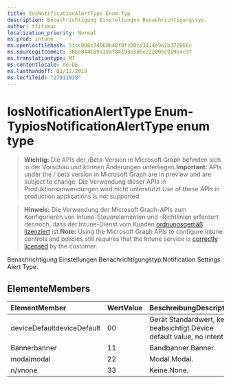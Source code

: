 ```yaml
---
title: IosNotificationAlertType Enum-Typ
description: Benachrichtigung Einstellungen Benachrichtigungstyp.
author: tfitzmac
localization_priority: Normal
ms.prod: intune
ms.openlocfilehash: 5fcc806c74660b48f8fc00cd3114e9a1b372860c
ms.sourcegitcommit: 36be044c89a19af84c93e586e22200ec919e4c9f
ms.translationtype: MT
ms.contentlocale: de-DE
ms.lasthandoff: 01/12/2019
ms.locfileid: "27911938"
---
```

# <a name="iosnotificationalerttype-enum-type"></a><span data-ttu-id="24aab-103">IosNotificationAlertType Enum-Typ</span><span class="sxs-lookup"><span data-stu-id="24aab-103">iosNotificationAlertType enum type</span></span>

> <span data-ttu-id="24aab-104">**Wichtig:** Die APIs der /Beta-Version in Microsoft Graph befinden sich in der Vorschau und können Änderungen unterliegen.</span><span class="sxs-lookup"><span data-stu-id="24aab-104">**Important:** APIs under the / beta version in Microsoft Graph are in preview and are subject to change.</span></span> <span data-ttu-id="24aab-105">Die Verwendung dieser APIs in Produktionsanwendungen wird nicht unterstützt.</span><span class="sxs-lookup"><span data-stu-id="24aab-105">Use of these APIs in production applications is not supported.</span></span>

> <span data-ttu-id="24aab-106">**Hinweis:** Die Verwendung der Microsoft Graph-APIs zum Konfigurieren von Intune-Steuerelementen und -Richtlinien erfordert dennoch, dass der Intune-Dienst vom Kunden [ordnungsgemäß lizenziert](https://go.microsoft.com/fwlink/?linkid=839381) ist.</span><span class="sxs-lookup"><span data-stu-id="24aab-106">**Note:** Using the Microsoft Graph APIs to configure Intune controls and policies still requires that the Intune service is [correctly licensed](https://go.microsoft.com/fwlink/?linkid=839381) by the customer.</span></span>

<span data-ttu-id="24aab-107">Benachrichtigung Einstellungen Benachrichtigungstyp.</span><span class="sxs-lookup"><span data-stu-id="24aab-107">Notification Settings Alert Type.</span></span>
## <a name="members"></a><span data-ttu-id="24aab-108">Elemente</span><span class="sxs-lookup"><span data-stu-id="24aab-108">Members</span></span>
|<span data-ttu-id="24aab-109">Element</span><span class="sxs-lookup"><span data-stu-id="24aab-109">Member</span></span>|<span data-ttu-id="24aab-110">Wert</span><span class="sxs-lookup"><span data-stu-id="24aab-110">Value</span></span>|<span data-ttu-id="24aab-111">Beschreibung</span><span class="sxs-lookup"><span data-stu-id="24aab-111">Description</span></span>|
|:---|:---|:---|
|<span data-ttu-id="24aab-112">deviceDefault</span><span class="sxs-lookup"><span data-stu-id="24aab-112">deviceDefault</span></span>|<span data-ttu-id="24aab-113">0</span><span class="sxs-lookup"><span data-stu-id="24aab-113">0</span></span>|<span data-ttu-id="24aab-114">Gerät Standardwert, keine beabsichtigt.</span><span class="sxs-lookup"><span data-stu-id="24aab-114">Device default value, no intent.</span></span>|
|<span data-ttu-id="24aab-115">Banner</span><span class="sxs-lookup"><span data-stu-id="24aab-115">banner</span></span>|<span data-ttu-id="24aab-116">1</span><span class="sxs-lookup"><span data-stu-id="24aab-116">1</span></span>|<span data-ttu-id="24aab-117">Bandbanner.</span><span class="sxs-lookup"><span data-stu-id="24aab-117">Banner.</span></span>|
|<span data-ttu-id="24aab-118">modal</span><span class="sxs-lookup"><span data-stu-id="24aab-118">modal</span></span>|<span data-ttu-id="24aab-119">2</span><span class="sxs-lookup"><span data-stu-id="24aab-119">2</span></span>|<span data-ttu-id="24aab-120">Modal.</span><span class="sxs-lookup"><span data-stu-id="24aab-120">Modal.</span></span>|
|<span data-ttu-id="24aab-121">n/v</span><span class="sxs-lookup"><span data-stu-id="24aab-121">none</span></span>|<span data-ttu-id="24aab-122">3</span><span class="sxs-lookup"><span data-stu-id="24aab-122">3</span></span>|<span data-ttu-id="24aab-123">Keine.</span><span class="sxs-lookup"><span data-stu-id="24aab-123">None.</span></span>|






